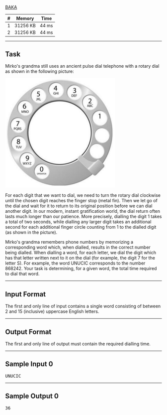 [BAKA](https://www.acmicpc.net/problem/5622)

| # | Memory | Time |
| - | ----- | -------- |
| 1 |31256 KB|44 ms
| 2 |31256 KB|44 ms

---

## Task
Mirko's grandma still uses an ancient pulse dial telephone with a rotary dial as shown in the following picture:

<img src="upload.acmicpc.png"  width="70%">

For each digit that we want to dial, we need to turn the rotary dial clockwise until the chosen digit reaches the finger stop (metal fin). Then we let go of the dial and wait for it to return to its original position before we can dial another digit. In our modern, instant gratification world, the dial return often lasts much longer than our patience. More precisely, dialling the digit 1 takes a total of two seconds, while dialling any larger digit takes an additional second for each additional finger circle counting from 1 to the dialled digit (as shown in the picture).

Mirko's grandma remembers phone numbers by memorizing a corresponding word which, when dialled, results in the correct number being dialled. When dialling a word, for each letter, we dial the digit which has that letter written next to it on the dial (for example, the digit 7 for the letter S). For example, the word UNUCIC corresponds to the number 868242. Your task is determining, for a given word, the total time required to dial that word.

---

## Input Format
The first and only line of input contains a single word consisting of between 2 and 15 (inclusive) uppercase English letters.

---

## Output Format
The first and only line of output must contain the required dialling time.

---

## Sample Input 0
<pre>UNUCIC</pre>

---

## Sample Output 0
<pre>36</pre>